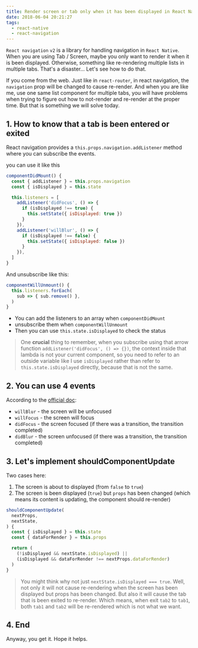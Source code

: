 ```yaml
---
title: Render screen or tab only when it has been displayed in React Navigation v2
date: 2018-06-04 20:21:27
tags:
  - react-native
  - react-navigation
---
```


`React navigation` `v2` is a library for handling navigation in `React Native`. When you are using Tab / Screen, maybe you only want to render it when it is been displayed. Otherwise, something like re-rendering multiple lists in multiple tabs. That's a disaster... Let's see how to do that.

<!--more-->

If you come from the web. Just like in `react-router`, in react navigation, the `navigation` prop will be changed to cause re-render. And when you are like me, use one same list component for multiple tabs, you will have problems when trying to figure out how to not-render and re-render at the proper time. But that is something we will solve today.

## 1. How to know that a tab is been entered or exited

React navigation provides a `this.props.navigation.addListener` method where you can subscribe the events.

you can use it like this

```javascript
componentDidMount() {
  const { addListener } = this.props.navigation
  const { isDisplayed } = this.state

  this.listeners = [
    addListener('didFocus', () => {
      if (isDisplayed !== true) {
        this.setState({ isDisplayed: true })
      }
    }),
    addListener('willBlur', () => {
      if (isDisplayed !== false) {
        this.setState({ isDisplayed: false })
      }
    }),
  ]
}
```

And unsubscribe like this:

```javascript
componentWillUnmount() {
  this.listeners.forEach(
    sub => { sub.remove() },
  )
}
```

- You can add the listeners to an array when `componentDidMount`
- unsubscribe them when `componentWillUnmount`
- Then you can use `this.state.isDisplayed` to check the status

> One **crucial** thing to remember, when you subscribe using that arrow function `addListener('didFocus', () => {})`, the context inside that lambda is not your current component, so you need to refer to an outside variable like I use `isDisplayed` rather than refer to `this.state.isDisplayed` directly, because that is not the same.

## 2. You can use 4 events

According to the [official doc](https://reactnavigation.org/docs/en/navigation-prop.html#addlistener-subscribe-to-updates-to-navigation-lifecycle):

- `willBlur` - the screen will be unfocused
- `willFocus` - the screen will focus
- `didFocus` - the screen focused (if there was a transition, the transition completed)
- `didBlur` - the screen unfocused (if there was a transition, the transition completed)

## 3. Let's implement shouldComponentUpdate

Two cases here:

1. The screen is about to displayed (from `false` to `true`)
2. The screen is been displayed (`true`) but `props` has been changed (which means its content is updating, the component should re-render)

```javascript
shouldComponentUpdate(
  nextProps,
  nextState,
) {
  const { isDisplayed } = this.state
  const { dataForRender } = this.props

  return (
    (!isDisplayed && nextState.isDisplayed) ||
    (isDisplayed && dataForRender !== nextProps.dataForRender)
  )
}
```

> You might think why not just `nextState.isDisplayed === true`. Well, not only it will not cause re-rendering when the screen has been displayed but props has been changed. But also it will cause the tab that is been exited to re-render. Which means, when exit `tab2` to `tab1`, both `tab1` and `tab2` will be re-rendered which is not what we want.

## 4. End

Anyway, you get it. Hope it helps.
